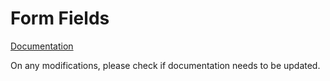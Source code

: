 # Form Fields

[Documentation](https://discourse.specifysoftware.org/t/editing-forms-in-specify/1557#p-2936-field-31)

On any modifications, please check if documentation needs to be updated.

